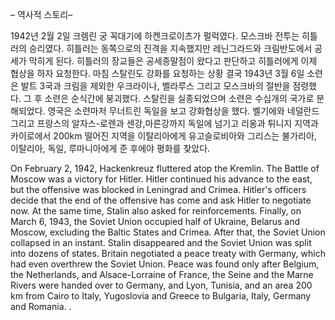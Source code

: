 – 역사적 스토리–

1942년 2월 2일 크렘린 궁 꼭대기에 하켄크로이츠가 펄럭였다.
모스크바 전투는 히틀러의 승리였다.
히틀러는 동쪽으로의 진격을 지속했지만 레닌그라드와 크림반도에서 공세가 막히게 된다.
히틀러의 장교들은 공세종말점이 왔다고 판단하고 히틀러에게 이제 협상을 하자 요청한다.
마침 스탈린도 강화를 요청하는 상황
결국 1943년 3월 6일 소련은 발트 3국과 크림을 제외한 우크라이나, 벨라루스 그리고 모스크바의 절반을 점령했다.
그 후 소련은 순식간에 붕괴했다.
스탈린을 실종되었으며 소련은 수십개의 국가로 분해되었다.
영국은 소련마저 무너트린 독일을 보고 강화협상을 했다.
벨기에와 네덜란드 그리고 프랑스의 알자스-로렌과 센강,마른강까지 독일에 넘기고 리옹과 튀니지 지역과 
카이로에서 200km 떨어진 지역을 이탈리아에게 유고슬로비아와 그리스는 불가리아, 이탈리아, 독일, 루마니아에게 준 후에야 평화를 찾았다.

On February 2, 1942, Hackenkreuz fluttered atop the Kremlin.
The Battle of Moscow was a victory for Hitler. Hitler continued his advance to the east, 
but the offensive was blocked in Leningrad and Crimea. Hitler's officers decide that the end of the offensive has come and ask 
Hitler to negotiate now. At the same time, Stalin also asked for reinforcements. Finally, 
on March 6, 1943, the Soviet Union occupied half of Ukraine, Belarus and Moscow, excluding the Baltic States and Crimea. 
After that, the Soviet Union collapsed in an instant. Stalin disappeared and the Soviet Union was split into dozens of states.
Britain negotiated a peace treaty with Germany, which had even overthrew the Soviet Union. 
Peace was found only after Belgium, the Netherlands, and Alsace-Lorraine of France, 
the Seine and the Marne Rivers were handed over to Germany, and Lyon, Tunisia, and an area 200 km from Cairo to Italy,
Yugoslovia and Greece to Bulgaria, Italy, Germany and Romania. .

